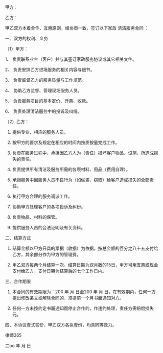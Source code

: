 
 甲方： 
 
 乙方：
 
 甲乙双方本着合作、互惠原则，经协商一致，签订以下家政
清洁服务合同
：
 
 一、双方的权利、义务
 
 （1）甲方：
 
 1、 负责联系业主（客户）并与其签订家政服务协议或其它相关文件。
 
 2、 负责安排乙方进场服务的相关内容与细节。
 
 3、 负责监督乙方的服务质量与工作规范。
 
 4、 协助乙方监督、管理现场服务人员。
 
 5、 负责服务项目的基本定价、开票、收款。
 
 6、 负责处理清洁服务中的投诉及纠纷。
 
 （2）乙方：
 
 1. 提供专业、相应的服务人员。
 
 2. 按甲方的要求及规定在相应的时间内按质按量完成工作。
 
 3. 负责在服务过程中，承担因乙方人为（责任）损坏客户物品、设施，所造成损失的责任。
 
 4. 负责提供所有清洁及服务所需的各项材料、用品（费用自理）。
 
 5. 承担服务中因服务人员不良行为（如偷盗、窃取）给客户造成损失的全部责任。
 
 6. 执行甲方合理的服务调派工作。
 
 7. 协助甲方处理客户的各项投诉及纠纷。
 
 8. 负责物品、材料的保管。
 
 9. 提供服务人员的合法证明及有关资料。
 
 二、结算方式
 
 1. 结算金额以甲方开具的票据（收据）为依据，按总金额的百分之八十五支付给乙方，其余部分作为甲方的管理费。
 
 2. 甲乙双方每两个月结算一次，结算日期为双月数的15日，甲方可用支票或现金支付给乙方，支付日期为结算后的七个工作日内。
 
 三、合作期限
 
 1. 本合同的有效期限为：200  年  月   日至200  年  月   日，在有效期内，任何一方提出修改条文或解除合同的，须提前一个月书面通知对方。
 
 2. 任何一方未按约定书面通知而停止合作的，作违约处理，责任方需赔偿损失       元。
 
 四、本协议壹式贰份，甲乙双方各执壹份，均具同等效力。
 




 
律师365






 二oo     年    月   日 


 

 
 
 
 
 
  


  
 

  


  


  
 
 
 
 

